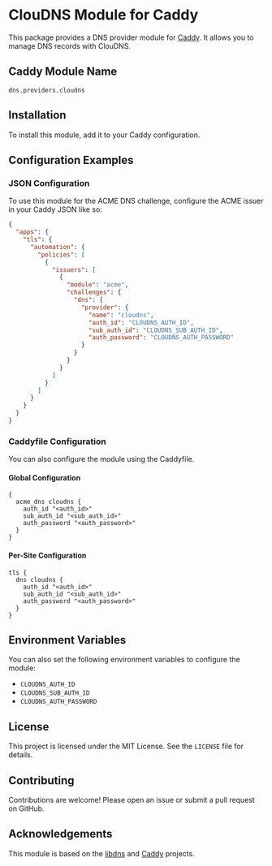 # ClouDNS Module for Caddy

This package provides a DNS provider module for [Caddy](https://github.com/caddyserver/caddy). It allows you to manage DNS records with ClouDNS.

## Caddy Module Name

```
dns.providers.cloudns
```

## Installation

To install this module, add it to your Caddy configuration.

## Configuration Examples

### JSON Configuration

To use this module for the ACME DNS challenge, configure the ACME issuer in your Caddy JSON like so:

```json
{
  "apps": {
    "tls": {
      "automation": {
        "policies": [
          {
            "issuers": [
              {
                "module": "acme",
                "challenges": {
                  "dns": {
                    "provider": {
                      "name": "cloudns",
                      "auth_id": "CLOUDNS_AUTH_ID",
                      "sub_auth_id": "CLOUDNS_SUB_AUTH_ID",
                      "auth_password": "CLOUDNS_AUTH_PASSWORD"
                    }
                  }
                }
              }
            ]
          }
        ]
      }
    }
  }
}
```

### Caddyfile Configuration

You can also configure the module using the Caddyfile.

#### Global Configuration

```
{
  acme_dns cloudns {
    auth_id "<auth_id>"
    sub_auth_id "<sub_auth_id>"
    auth_password "<auth_password>"
  }
}
```

#### Per-Site Configuration

```
tls {
  dns cloudns {
    auth_id "<auth_id>"
    sub_auth_id "<sub_auth_id>"
    auth_password "<auth_password>"
  }
}
```

## Environment Variables

You can also set the following environment variables to configure the module:

- `CLOUDNS_AUTH_ID`
- `CLOUDNS_SUB_AUTH_ID`
- `CLOUDNS_AUTH_PASSWORD`

## License

This project is licensed under the MIT License. See the `LICENSE` file for details.

## Contributing

Contributions are welcome! Please open an issue or submit a pull request on GitHub.

## Acknowledgements

This module is based on the [libdns](https://github.com/libdns/libdns) and [Caddy](https://github.com/caddyserver/caddy) projects.